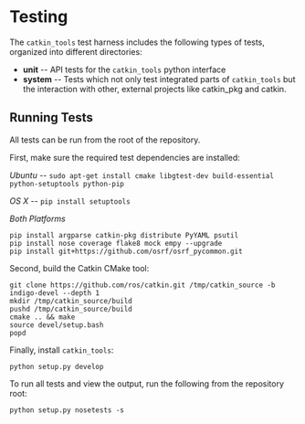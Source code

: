 Testing
=======

The `catkin_tools` test harness includes the following types of tests,
organized into different directories:

* **unit** -- API tests for the `catkin_tools` python interface
* **system** -- Tests which not only test integrated parts of `catkin_tools`
  but the interaction with other, external projects like catkin_pkg and catkin.

## Running Tests

All tests can be run from the root of the repository.

First, make sure the required test dependencies are installed:

*Ubuntu* -- `sudo apt-get install cmake libgtest-dev build-essential python-setuptools python-pip`

*OS X* -- `pip install setuptools`

*Both Platforms*

```
pip install argparse catkin-pkg distribute PyYAML psutil
pip install nose coverage flake8 mock empy --upgrade
pip install git+https://github.com/osrf/osrf_pycommon.git
```

Second, build the Catkin CMake tool:

```
git clone https://github.com/ros/catkin.git /tmp/catkin_source -b indigo-devel --depth 1
mkdir /tmp/catkin_source/build
pushd /tmp/catkin_source/build
cmake .. && make
source devel/setup.bash
popd
```

Finally, install `catkin_tools`:

```
python setup.py develop
```

To run all tests and view the output, run the following from the repository root:

```
python setup.py nosetests -s
```
